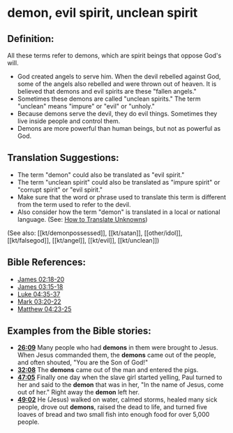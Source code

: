 # demon, evil spirit, unclean spirit #

## Definition: ##

All these terms refer to demons, which are spirit beings that oppose God's will.

* God created angels to serve him. When the devil rebelled against God, some of the angels also rebelled and were thrown out of heaven. It is believed that demons and evil spirits are these "fallen angels."
* Sometimes these demons are called "unclean spirits." The term "unclean" means "impure" or "evil" or "unholy."
* Because demons serve the devil, they do evil things. Sometimes they live inside people and control them.
* Demons are more powerful than human beings, but not as powerful as God.

## Translation Suggestions: ##

* The term "demon" could also be translated as "evil spirit."
* The term "unclean spirit" could also be translated as "impure spirit" or "corrupt spirit" or "evil spirit."
* Make sure that the word or phrase used to translate this term is different from the term used to refer to the devil.
* Also consider how the term "demon" is translated in a local or national language. (See: [How to Translate Unknowns](en/ta-vol1/translate/man/translate-unknown))

(See also: [[kt/demonpossessed]], [[kt/satan]], [[other/idol]], [[kt/falsegod]], [[kt/angel]], [[kt/evil]], [[kt/unclean]])

## Bible References: ##

* [James 02:18-20](en/tn/jas/help/02/18)
* [James 03:15-18](en/tn/jas/help/03/15)
* [Luke 04:35-37](en/tn/luk/help/04/35)
* [Mark 03:20-22](en/tn/mrk/help/03/20)
* [Matthew 04:23-25](en/tn/mat/help/04/23)

## Examples from the Bible stories: ##

* __[26:09](en/tn/obs/help/26/09)__ Many people who had __demons__  in them were brought to Jesus. When Jesus commanded them, the __demons__  came out of the people, and often shouted, "You are the Son of God!"
* __[32:08](en/tn/obs/help/32/08)__ The __demons__  came out of the man and entered the pigs.
* __[47:05](en/tn/obs/help/47/05)__ Finally one day when the slave girl started yelling, Paul turned to her and said to the __demon__  that was in her, "In the name of Jesus, come out of her." Right away the __demon__  left her.
* __[49:02](en/tn/obs/help/49/02)__ He (Jesus) walked on water, calmed storms, healed many sick people, drove out __demons__, raised the dead to life, and turned five loaves of bread and two small fish into enough food for over 5,000 people.